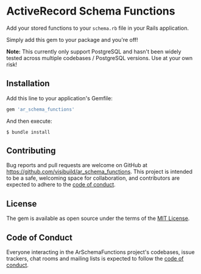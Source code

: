 # ActiveRecord Schema Functions

Add your stored functions to your `schema.rb` file in your Rails application.

Simply add this gem to your package and you're off!

**Note:** This currently only support PostgreSQL and hasn't been widely tested across multiple codebases / PostgreSQL
versions. Use at your own risk!

## Installation

Add this line to your application's Gemfile:

```ruby
gem 'ar_schema_functions'
```

And then execute:

    $ bundle install

## Contributing

Bug reports and pull requests are welcome on GitHub at https://github.com/visibuild/ar_schema_functions. This project is intended to be a safe, welcoming space for collaboration, and contributors are expected to adhere to the [code of conduct](https://github.com/visibuild/ar_schema_functions/blob/master/CODE_OF_CONDUCT.md).

## License

The gem is available as open source under the terms of the [MIT License](https://opensource.org/licenses/MIT).

## Code of Conduct

Everyone interacting in the ArSchemaFunctions project's codebases, issue trackers, chat rooms and mailing lists is expected to follow the [code of conduct](https://github.com/visibuild/ar_schema_functions/blob/master/CODE_OF_CONDUCT.md).
